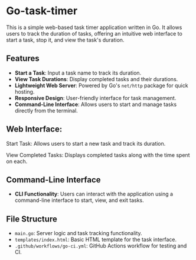 # Go-task-timer

This is a simple web-based task timer application written in Go. It allows users to track the duration of tasks, offering an intuitive web interface to start a task, stop it, and view the task's duration.

## Features

- **Start a Task**: Input a task name to track its duration.
- **View Task Durations**: Display completed tasks and their durations.
- **Lightweight Web Server**: Powered by Go's `net/http` package for quick hosting.
- **Responsive Design**: User-friendly interface for task management.
- **Command-Line Interface**: Allows users to start and manage tasks directly from the terminal.

## Web Interface:

Start Task: Allows users to start a new task and track its duration.

View Completed Tasks: Displays completed tasks along with the time spent on each.

## Command-Line Interface

- **CLI Functionality**: Users can interact with the application using a command-line interface to start, view, and exit tasks.

## File Structure

- `main.go`: Server logic and task tracking functionality.
- `templates/index.html`: Basic HTML template for the task interface.
- `.github/workflows/go-ci.yml`: GitHub Actions workflow for testing and CI.